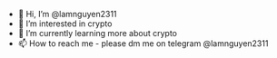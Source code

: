 - 👋 Hi, I’m @lamnguyen2311
- 👀 I’m interested in crypto
- 🌱 I’m currently learning more about crypto
- 📫 How to reach me - please dm me on telegram @lamnguyen2311

<!---
lamnguyen2311/lamnguyen2311 is a ✨ special ✨ repository because its `README.md` (this file) appears on your GitHub profile.
You can click the Preview link to take a look at your changes.
--->
